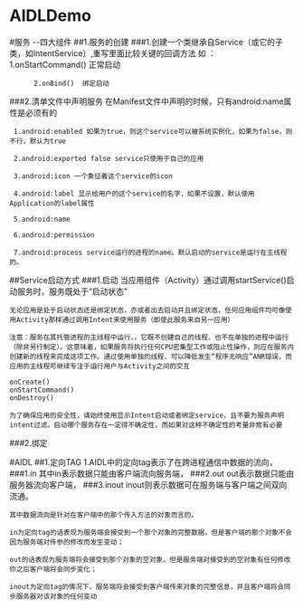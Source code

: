 # AIDLDemo
#服务 --四大组件
##1.服务的创建
###1.创建一个类继承自Service（或它的子类，如IntentService）,重写里面比较关键的回调方法
	如 ： 1.onStartCommand()  正常启动
		   
		  2.onBind()  绑定启动
###2.清单文件中声明服务
	在Manifest文件中声明的时候，只有android:name属性是必须有的
	
	 1.android:enabled 如果为true，则这个service可以被系统实例化，如果为false，则不行，默认为true
	 
	 2.android:exported false service只使用于自己的应用
	 
     3.android:icon 一个象征着这个service的icon
	
	 4.android:label 显示给用户的这个service的名字，如果不设置，默认使用Application的label属性

	 5.android:name

	 6.android:permission

	 7.android:process service运行的进程的name。默认启动的service是运行在主线程的。

##Service启动方式
###1.启动
	当应用组件（Activity）通过调用startService()启动服务时，服务既处于“启动状态”

	无论应用是处于启动状态还是绑定状态，亦或者出去启动并且绑定状态，任何应用组件均可像使用Activity那样通过调用Intent来使用服务（即使此服务来自另一应用）	

	注意：服务在其托管进程的主线程中运行，，它既不创建自己的线程，也不在单独的进程中运行（除非另行制定）。这意味着，如果服务将执行任何CPU密集型工作或阻止性操作，则应在服务内创建新的线程来完成这项工作。通过使用单独的线程，可以降低发生“程序无响应”ANR错误，而应用的主线程可继续专注于运行用户与Activity之间的交互

	onCreate()
	onStartCommand()
	onDestroy()

	为了确保应用的安全性，请始终使用显示Intent启动或者绑定service，且不要为服务声明intent过滤。启动哪个服务存在一定得不确定性，而如果对这种不确定性的考量非常有必要

###2.绑定



#AIDL
##1.定向TAG
	 1.AIDL中的定向tag表示了在跨进程通信中数据的流向，
###1.in
	其中in表示数据只能由客户端流向服务端，
###2.out
	out表示数据只能由服务器流向客户端，
###3.inout
	inout则表示数据可在服务端与客户端之间双向流通。
	
	其中数据流向是针对在客户端中的那个传入方法的对象而言的。
	
	in为定向tag的话表现为服务端会接受到一个那个对象的完整数据，但是客户端的那个对象不会因为服务端对传参的修改而发生变动；

	out的话表现为服务端将会接受到那个对象的空对象，但是服务端对接受到的空对象有任何修改你之后客户端将会同步变化；
	
	inout为定向tag的情况下，服务端将会接受到客户端传来对象的完整信息，并且客户端将会同步服务器对该对象的任何变动
	
